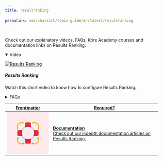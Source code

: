 ```yaml
---
title: resultranking

permalink: searchassist/topic-guide/en/latest/resultranking

---
```

<!--#### Topic Guide
###### Results Ranking-->

  Check out our explanatory videos, FAQs, Kore Academy courses and documentation links on Results Ranking.

<details class="introduction-video" open>
  <summary>Video
  </summary>
  
   [![Results Ranking](images/VideoCoverImage.png)](https://player.vimeo.com/video/751567279?h=c895c0a226&amp)

  ##### Results Ranking 
  Watch this short video to know how to configure Results Ranking.

</details>

<details>
  <summary>FAQs
  </summary>

  <a class="doc-link" target="_blank" href="https://docs.kore.ai/searchassist/concepts/personalizing-results/personalizing-results-ranking/">
 
  What is Results Ranking ?

</a>

 <a class="doc-link" target="_blank" href="https://docs.kore.ai/searchassist/concepts/personalizing-results/personalizing-results-ranking/#Adding_Personalizations">
 
   How can you simulate your search Application?

</a>
 
  
<a class="doc-link" target="_blank" href="https://docs.kore.ai/searchassist/concepts/personalizing-results/personalizing-results-ranking/#Reset_Customization">

  How to customize my results?


</a>
  
  <a class="doc-link" target="_blank" href="https://docs.kore.ai/searchassist/concepts/personalizing-results/personalizing-results-ranking/#Reset_Customization">
 
  How to edit or delete result customization?
    
</a>



</details>


<a class="doc-link" target="_blank" href="https://docs.kore.ai/searchassist/concepts/personalizing-results/personalizing-results-ranking/">
 

| Frontmatter | Required? |
|-------------|-------------|
| ![alt text](images/SA_Documentation.svg "Title") | **Documentation**  <br /> Check out our indepth documentation articles on Results Ranking. | 


</a>

